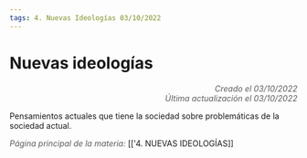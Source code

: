 ```yaml
---
tags: 4. Nuevas Ideologías 03/10/2022
---
```


# Nuevas ideologías
<div style="text-align: right; opacity: 0.7; font-style: italic;">Creado el 03/10/2022</div>
<div style="text-align: right; opacity: 0.7; font-style: italic;">Última actualización el 03/10/2022</div>

Pensamientos actuales que tiene la sociedad sobre problemáticas de la sociedad actual.

<span style="opacity: 0.7; font-style: italic;">Página principal de la materia:</span> [['4. NUEVAS IDEOLOGÍAS]]